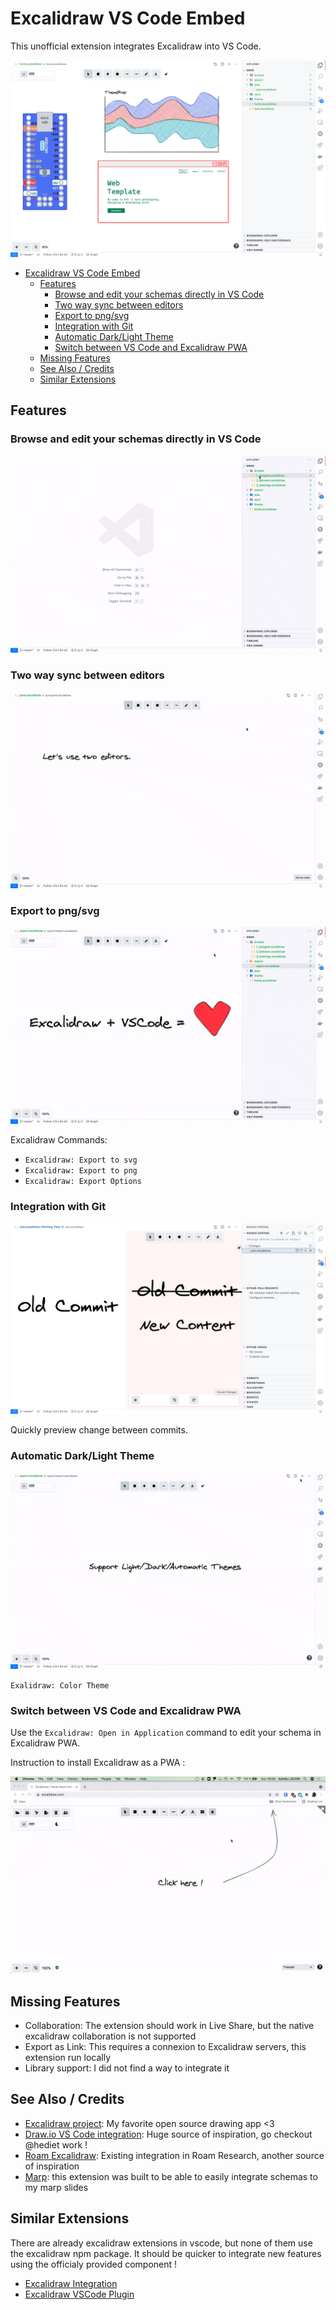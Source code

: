 # Excalidraw VS Code Embed

This unofficial extension integrates Excalidraw into VS Code.

![](doc/home.jpg)

- [Excalidraw VS Code Embed](#excalidraw-vs-code-embed)
	- [Features](#features)
		- [Browse and edit your schemas directly in VS Code](#browse-and-edit-your-schemas-directly-in-vs-code)
		- [Two way sync between editors](#two-way-sync-between-editors)
		- [Export to png/svg](#export-to-pngsvg)
		- [Integration with Git](#integration-with-git)
		- [Automatic Dark/Light Theme](#automatic-darklight-theme)
		- [Switch between VS Code and Excalidraw PWA](#switch-between-vs-code-and-excalidraw-pwa)
	- [Missing Features](#missing-features)
	- [See Also / Credits](#see-also--credits)
	- [Similar Extensions](#similar-extensions)

## Features

### Browse and edit your schemas directly in VS Code

![](doc/browse.gif)

### Two way sync between editors

![](doc/sync.gif)

### Export to png/svg

![](doc/export.gif)

Excalidraw Commands:
- `Excalidraw: Export to svg`
- `Excalidraw: Export to png`
- `Excalidraw: Export Options`

### Integration with Git

![](doc/scm.jpg)

Quickly preview change between commits.

### Automatic Dark/Light Theme

![](doc/theme.gif)

`Exalidraw: Color Theme`

### Switch between VS Code and Excalidraw PWA

Use the `Excalidraw: Open in Application` command to edit your schema in Excalidraw PWA.

Instruction to install Excalidraw as a PWA :

![](doc/pwa.gif)

## Missing Features

- Collaboration: The extension should work in Live Share, but the native excalidraw collaboration is not supported
- Export as Link: This requires a connexion to Excalidraw servers, this extension run locally
- Library support: I did not find a way to integrate it

## See Also / Credits

- [Excalidraw project](https://github.com/excalidraw/excalidraw): My favorite open source drawing app <3
- [Draw.io VS Code integration](https://marketplace.visualstudio.com/items?itemName=hediet.vscode-drawio): Huge source of inspiration, go checkout @hediet work !
- [Roam Excalidraw](https://roam-excalidraw.com/): Existing integration in Roam Research, another source of inspiration
- [Marp](https://marketplace.visualstudio.com/items?itemName=marp-team.marp-vscode): this extension was built to be able to easily integrate schemas to my marp slides

## Similar Extensions

There are already excalidraw extensions in vscode, but none of them use the excalidraw npm package.
It should be quicker to integrate new features using the officialy provided component !

- [Excalidraw Integration](https://marketplace.visualstudio.com/items?itemName=brijeshb42.vscode-excalidraw)
- [Excalidraw VSCode Plugin](https://marketplace.visualstudio.com/items?itemName=jkchao.vscode-excalidraw-plugin)
